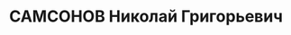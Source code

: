 ---
title: САМСОНОВ Николай Григорьевич
description: 'Род. в 1896, русский, член ВКП(б) с 1918, в органах НКВД с 1920.

  Звание: 11.12.1935 - капитан ГБ, 13.02.1937 - майор ГБ.

  Награды: знак «Почетный работник ВЧК—ОГПУ (V)» №520.

  пом. нач. ИНО ГУГБ НКВД СССР, уволен 28.12.1937.

  Арестован 16.08.1937. Осужден в особом порядке, ВМН. Расстрелян 15.11.1937, Москва.

  Реабилитирован 07.07.1956.'
---
